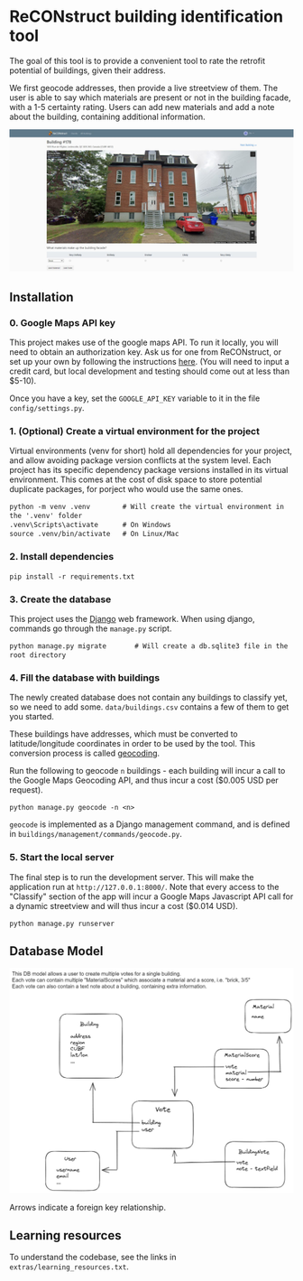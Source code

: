# ReCONstruct building identification tool

The goal of this tool is to provide a convenient tool to rate the retrofit potential of buildings, given their address.

We first geocode addresses, then provide a live streetview of them. The user is able to say which materials are present or not in the building facade, with a 1-5 certainty rating. Users can add new materials and add a note about the building, containing additional information.

![image](assets/screenshot1.JPG)

## Installation


### 0. Google Maps API key

This project makes use of the google maps API. To run it locally, you will need to obtain an authorization key.
Ask us for one from ReCONstruct, or set up your own by following the instructions [here](https://developers.google.com/maps/documentation/javascript/cloud-setup). (You will need to input a credit card, but local development and testing should come out at less than $5-10).

Once you have a key, set the `GOOGLE_API_KEY` variable to it in the file `config/settings.py`.

### 1. (Optional) Create a virtual environment for the project
Virtual environments (venv for short) hold all dependencies for your project, and allow avoiding package version conflicts at the system level.
Each project has its specific dependency package versions installed in its virtual environment. 
This comes at the cost of disk space to store potential duplicate packages, for porject who would use the same ones. 
```
python -m venv .venv        # Will create the virtual environment in the '.venv' folder
.venv\Scripts\activate      # On Windows
source .venv/bin/activate   # On Linux/Mac
```

### 2. Install dependencies
```
pip install -r requirements.txt
```

### 3. Create the database
This project uses the [Django](https://www.djangoproject.com/) web framework. When using django, commands go through the `manage.py` script.

```
python manage.py migrate       # Will create a db.sqlite3 file in the root directory
```

### 4. Fill the database with buildings

The newly created database does not contain any buildings to classify yet, so we need to add some.
`data/buildings.csv` contains a few of them to get you started. 

These buildings have addresses, which must be converted to latitude/longitude coordinates in order to be used by the tool. This conversion process is called [geocoding](https://developers.google.com/maps/documentation/javascript/geocoding).

Run the following to geocode `n` buildings - each building will incur a call to the Google Maps Geocoding API, and thus incur a cost ($0.005 USD per request).
```
python manage.py geocode -n <n>
```
`geocode` is implemented as a Django management command, and is defined in `buildings/management/commands/geocode.py`.

### 5. Start the local server

The final step is to run the development server. This will make the application run at `http://127.0.0.1:8000/`.
Note that every access to the "Classify" section of the app will incur a Google Maps Javascript API call for a dynamic streetview and will thus incur a cost ($0.014 USD).

```
python manage.py runserver
```



## Database Model

![image](assets/imgtool-db-model2023-02-09-1547.png)

Arrows indicate a foreign key relationship.


## Learning resources

To understand the codebase, see the links in `extras/learning_resources.txt`.